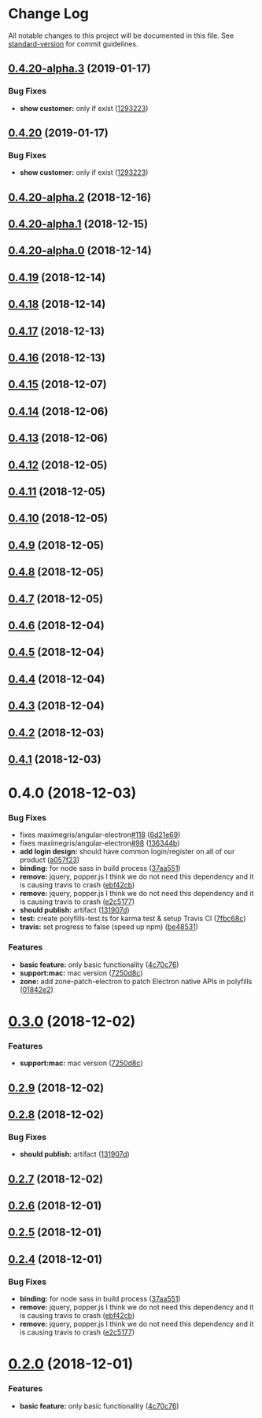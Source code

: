 # Change Log

All notable changes to this project will be documented in this file. See [standard-version](https://github.com/conventional-changelog/standard-version) for commit guidelines.

<a name="0.4.20-alpha.3"></a>
## [0.4.20-alpha.3](https://github.com/StreamUpBox/flipper/compare/v0.4.20-alpha.2...v0.4.20-alpha.3) (2019-01-17)


### Bug Fixes

* **show customer:** only if exist ([1293223](https://github.com/StreamUpBox/flipper/commit/1293223))



<a name="0.4.20"></a>
## [0.4.20](https://github.com/StreamUpBox/flipper/compare/v0.4.20-alpha.2...v0.4.20) (2019-01-17)


### Bug Fixes

* **show customer:** only if exist ([1293223](https://github.com/StreamUpBox/flipper/commit/1293223))



<a name="0.4.20-alpha.2"></a>
## [0.4.20-alpha.2](https://github.com/StreamUpBox/flipper/compare/v0.4.20-alpha.1...v0.4.20-alpha.2) (2018-12-16)



<a name="0.4.20-alpha.1"></a>
## [0.4.20-alpha.1](https://github.com/StreamUpBox/flipper/compare/v0.4.20-alpha.0...v0.4.20-alpha.1) (2018-12-15)



<a name="0.4.20-alpha.0"></a>
## [0.4.20-alpha.0](https://github.com/StreamUpBox/flipper/compare/v0.4.19...v0.4.20-alpha.0) (2018-12-14)



<a name="0.4.19"></a>
## [0.4.19](https://github.com/StreamUpBox/flipper/compare/v0.4.17...v0.4.19) (2018-12-14)



<a name="0.4.18"></a>
## [0.4.18](https://github.com/StreamUpBox/flipper/compare/v0.4.17...v0.4.18) (2018-12-14)



<a name="0.4.17"></a>
## [0.4.17](https://github.com/StreamUpBox/flipper/compare/v0.4.16...v0.4.17) (2018-12-13)



<a name="0.4.16"></a>
## [0.4.16](https://github.com/StreamUpBox/flipper/compare/v0.4.15...v0.4.16) (2018-12-13)



<a name="0.4.15"></a>
## [0.4.15](https://github.com/StreamUpBox/flipper/compare/v0.4.14...v0.4.15) (2018-12-07)



<a name="0.4.14"></a>
## [0.4.14](https://github.com/StreamUpBox/flipper/compare/v0.4.13...v0.4.14) (2018-12-06)



<a name="0.4.13"></a>
## [0.4.13](https://github.com/StreamUpBox/flipper/compare/v0.4.12...v0.4.13) (2018-12-06)



<a name="0.4.12"></a>
## [0.4.12](https://github.com/StreamUpBox/flipper/compare/v0.4.11...v0.4.12) (2018-12-05)



<a name="0.4.11"></a>
## [0.4.11](https://github.com/StreamUpBox/flipper/compare/v0.4.10...v0.4.11) (2018-12-05)



<a name="0.4.10"></a>
## [0.4.10](https://github.com/StreamUpBox/flipper/compare/v0.4.8...v0.4.10) (2018-12-05)



<a name="0.4.9"></a>
## [0.4.9](https://github.com/StreamUpBox/flipper/compare/v0.4.7...v0.4.9) (2018-12-05)



<a name="0.4.8"></a>
## [0.4.8](https://github.com/StreamUpBox/flipper/compare/v0.4.7...v0.4.8) (2018-12-05)



<a name="0.4.7"></a>
## [0.4.7](https://github.com/StreamUpBox/flipper/compare/v0.4.4...v0.4.7) (2018-12-05)



<a name="0.4.6"></a>
## [0.4.6](https://github.com/StreamUpBox/flipper/compare/v0.4.5...v0.4.6) (2018-12-04)



<a name="0.4.5"></a>
## [0.4.5](https://github.com/StreamUpBox/flipper/compare/v0.4.0...v0.4.5) (2018-12-04)



<a name="0.4.4"></a>
## [0.4.4](https://github.com/StreamUpBox/flipper/compare/v0.4.3...v0.4.4) (2018-12-04)



<a name="0.4.3"></a>
## [0.4.3](https://github.com/StreamUpBox/flipper/compare/v0.4.2...v0.4.3) (2018-12-04)



<a name="0.4.2"></a>
## [0.4.2](https://github.com/StreamUpBox/flipper/compare/v0.4.1...v0.4.2) (2018-12-03)



<a name="0.4.1"></a>
## [0.4.1](https://github.com/StreamUpBox/flipper/compare/v0.3.0...v0.4.1) (2018-12-03)



<a name="0.4.0"></a>
# 0.4.0 (2018-12-03)


### Bug Fixes

* fixes maximegris/angular-electron[#118](https://github.com/StreamUpBox/flipper/issues/118) ([6d21e69](https://github.com/StreamUpBox/flipper/commit/6d21e69))
* fixes maximegris/angular-electron[#98](https://github.com/StreamUpBox/flipper/issues/98) ([136344b](https://github.com/StreamUpBox/flipper/commit/136344b))
* **add login design:** should have common login/register on all of our product ([a057f23](https://github.com/StreamUpBox/flipper/commit/a057f23))
* **binding:** for node sass in build process ([37aa551](https://github.com/StreamUpBox/flipper/commit/37aa551))
* **remove:** jquery, popper.js I think we do not need this dependency and it is causing travis to crash ([ebf42cb](https://github.com/StreamUpBox/flipper/commit/ebf42cb))
* **remove:** jquery, popper.js I think we do not need this dependency and it is causing travis to crash ([e2c5177](https://github.com/StreamUpBox/flipper/commit/e2c5177))
* **should publish:** artifact ([131907d](https://github.com/StreamUpBox/flipper/commit/131907d))
* **test:** create polyfills-test.ts for karma test & setup Travis CI ([7fbc68c](https://github.com/StreamUpBox/flipper/commit/7fbc68c))
* **travis:** set progress to false (speed up npm) ([be48531](https://github.com/StreamUpBox/flipper/commit/be48531))


### Features

* **basic feature:** only basic functionality ([4c70c76](https://github.com/StreamUpBox/flipper/commit/4c70c76))
* **support:mac:** mac version ([7250d8c](https://github.com/StreamUpBox/flipper/commit/7250d8c))
* **zone:** add zone-patch-electron to patch Electron native APIs in polyfills ([01842e2](https://github.com/StreamUpBox/flipper/commit/01842e2))



<a name="0.3.0"></a>
# [0.3.0](https://github.com/StreamUpBox/flipper/compare/v0.2.9...v0.3.0) (2018-12-02)


### Features

* **support:mac:** mac version ([7250d8c](https://github.com/StreamUpBox/flipper/commit/7250d8c))



<a name="0.2.9"></a>
## [0.2.9](https://github.com/StreamUpBox/flipper/compare/v0.2.8...v0.2.9) (2018-12-02)



<a name="0.2.8"></a>
## [0.2.8](https://github.com/StreamUpBox/flipper/compare/v0.2.7...v0.2.8) (2018-12-02)


### Bug Fixes

* **should publish:** artifact ([131907d](https://github.com/StreamUpBox/flipper/commit/131907d))



<a name="0.2.7"></a>
## [0.2.7](https://github.com/StreamUpBox/flipper/compare/v0.2.6...v0.2.7) (2018-12-02)



<a name="0.2.6"></a>
## [0.2.6](https://github.com/StreamUpBox/flipper/compare/v0.2.5...v0.2.6) (2018-12-01)



<a name="0.2.5"></a>
## [0.2.5](https://github.com/StreamUpBox/flipper/compare/v0.2.4...v0.2.5) (2018-12-01)



<a name="0.2.4"></a>
## [0.2.4](https://github.com/StreamUpBox/flipper/compare/v0.2.0...v0.2.4) (2018-12-01)


### Bug Fixes

* **binding:** for node sass in build process ([37aa551](https://github.com/StreamUpBox/flipper/commit/37aa551))
* **remove:** jquery, popper.js I think we do not need this dependency and it is causing travis to crash ([ebf42cb](https://github.com/StreamUpBox/flipper/commit/ebf42cb))
* **remove:** jquery, popper.js I think we do not need this dependency and it is causing travis to crash ([e2c5177](https://github.com/StreamUpBox/flipper/commit/e2c5177))



<a name="0.2.0"></a>
# [0.2.0](https://github.com/richard457/flipper/compare/v3.1.18...v0.2.0) (2018-12-01)


### Features

* **basic feature:** only basic functionality ([4c70c76](https://github.com/richard457/flipper/commit/4c70c76))
